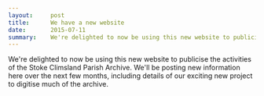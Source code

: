 ```yaml
---
layout:     post
title:      We have a new website
date:       2015-07-11
summary:    We're delighted to now be using this new website to publicise the activities of the Stoke Climsland Parish Archive...
---
```


We're delighted to now be using this new website to publicise the activities of the Stoke Climsland Parish Archive.  We'll be posting new information here over the next few months, including details of our exciting new project to digitise much of the archive. 